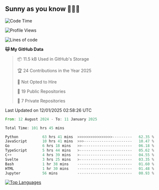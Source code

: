 ## Sunny as you know 🫨🫨👋

<!--START_SECTION:waka-->
![Code Time](http://img.shields.io/badge/Code%20Time-102%20hrs%2010%20mins-blue)

![Profile Views](http://img.shields.io/badge/Profile%20Views-0-blue)

![Lines of code](https://img.shields.io/badge/From%20Hello%20World%20I%27ve%20Written-210.0%20thousand%20lines%20of%20code-blue)

**🐱 My GitHub Data** 

> 📦 11.5 kB Used in GitHub's Storage 
 > 
> 🏆 24 Contributions in the Year 2025
 > 
> 🚫 Not Opted to Hire
 > 
> 📜 19 Public Repositories 
 > 
> 🔑 7 Private Repositories 
 > 

 Last Updated on 12/01/2025 02:58:26 UTC
<!--END_SECTION:waka-->

<!--START_SECTION:code-->

```rust
From: 12 August 2024 - To: 11 January 2025

Total Time: 101 hrs 45 mins

Python           63 hrs 41 mins  >>>>>>>>>>>>>>>>---------   62.35 %
JavaScript       10 hrs 41 mins  >>>----------------------   10.47 %
Go               6 hrs 18 mins   >>-----------------------   06.18 %
TypeScript       5 hrs 44 mins   >------------------------   05.62 %
C++              4 hrs 39 mins   >------------------------   04.55 %
Svelte           3 hrs 25 mins   >------------------------   03.35 %
Bash             1 hr 38 mins    -------------------------   01.60 %
HTML             1 hr 30 mins    -------------------------   01.48 %
Jupyter          56 mins         -------------------------   00.93 %
```

<!--END_SECTION:code-->


<a href="https://github.com/Ex0TiiC24" align="left"><img src="https://github-readme-stats.vercel.app/api/top-langs/?username=Ex0TiiC24&langs_count=10&title_color=0891b2&text_color=ffffff&icon_color=0891b2&bg_color=1c1917&hide_border=true&locale=en&custom_title=Top%20%Languages" alt="Top Languages" /></a>

